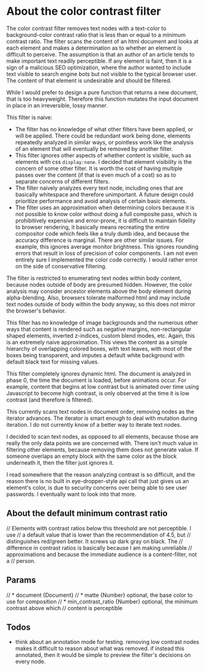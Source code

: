# About the color contrast filter
The color contrast filter removes text nodes with a text-color to background-color contrast ratio that is less than or equal to a minimum contrast ratio. The filter scans the content of an html document and looks at each element and makes a determination as to whether an element is difficult to perceive. The assumption is that an author of an article tends to make important text readily perceptible. If any element is faint, then it is a sign of a malicious SEO optimization, where the author wanted to include text visible to search engine bots but not visible to the typical browser user. The content of that element is undesirable and should be filtered.

While I would prefer to design a pure function that returns a new document, that is too heavyweight. Therefore this function mutates the input document in place in an irreversible, lossy manner.

This filter is naive:

* The filter has no knowledge of what other filters have been applied, or will be applied. There could be redundant work being done, elements repeatedly analyzed in similar ways, or pointless work like the analysis of an element that will eventually be removed by another filter.
* This filter ignores other aspects of whether content is visible, such as elements with css `display:none`. I decided that element visibility is the concern of some other filter. It is worth the cost of having multiple passes over the content (if that is even much of a cost) so as to separate concerns of different filters.
* The filter naively analyzes every text node, including ones that are basically whitespace and therefore unimportant. A future design could prioritize performance and avoid analysis of certain basic elements.
* The filter uses an approximation when determining colors because it is not possible to know color without doing a full composite pass, which is prohibitively expensive and error-prone, it is difficult to maintain fidelity to browser rendering, it basically means recreating the entire compositor code which feels like a truly dumb idea, and because the accuracy difference is marginal. There are other similar issues. For example, this ignores average monitor brightness. This ignores rounding errors that result in loss of precision of color components. I am not even entirely sure I implemented the color code correctly. I would rather error on the side of conservative filtering.

The filter is restricted to enumerating text nodes within body content, because nodes outside of body are presumed hidden. However, the color analysis may consider ancestor elements above the body element during alpha-blending. Also, browsers tolerate malformed html and may include text nodes outside of body within the body anyway, so this does not mirror the browser's behavior.

This filter has no knowledge of image backgrounds and the numerous other ways that content is rendered such as negative margins, non-rectangular shaped elements, inverted z-indices, custom blend modes, etc. Again, this is an extremely naive approximation. This views the content as a simple hierarchy of overlapping colored boxes, with text leaves, with most of the boxes being transparent, and imputes a default white background with default black text for missing values.

This filter completely ignores dynamic html. The document is analyzed in phase 0, the time the document is loaded, before animations occur. For example, content that begins at low contrast but is animated over time using Javascript to become high contrast, is only observed at the time it is low contrast (and therefore is filtered).

This currently scans text nodes in document order, removing nodes as the iterator advances. The iterator is smart enough to deal with mutation during iteration. I do not currently know of a better way to iterate text nodes.

I decided to scan text nodes, as opposed to all elements, because those are really the only data points we are concerned with. There isn't much value in filtering other elements, because removing them does not generate value. If someone overlaps an empty block with the same color as the block underneath it, then the filter just ignores it.

I read somewhere that the reason analyzing contrast is so difficult, and the reason there is no built in eye-dropper-style api call that just gives us an element's color, is due to security concerns over being able to see user passwords. I eventually want to look into that more.

## About the default minimum contrast ratio
// Elements with contrast ratios below this threshold are not perceptible. I use
// a default value that is lower than the recommendation of 4.5, but
// distinguishes red/green better. It screws up dark gray on black. The
// difference in contrast ratios is basically because I am making unreliable
// approximations and because the immediate audience is a content-filter, not a
// person.

## Params
// * document {Document}
// * matte {Number} optional, the base color to use for composition
// * min_contrast_ratio {Number} optional, the minimum contrast above which
// content is perceptible

## Todos
* think about an annotation mode for testing. removing low contrast nodes makes it difficult to reason about what was removed. if instead this annotated, then it would be simple to preview the filter's decisions on every node.
